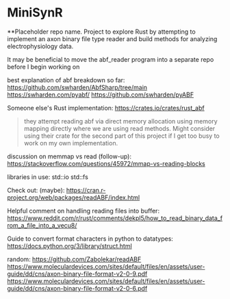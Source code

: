 # MiniSynR
**Placeholder repo name. Project to explore Rust by attempting to implement an axon binary file type reader and build methods for analyzing electrophysiology data.

It may be beneficial to move the abf_reader program into a separate repo before I begin working on 

best explanation of abf breakdown so far:
https://github.com/swharden/AbfSharp/tree/main
https://swharden.com/pyabf/
https://github.com/swharden/pyABF

Someone else's Rust implementation:
https://crates.io/crates/rust_abf
>they attempt reading abf via direct memory allocation using memory mapping directly where we are using read methods. Might consider using their crate for the second part of this project if I get too busy to work on my own implementation.

discussion on memmap vs read (follow-up):
https://stackoverflow.com/questions/45972/mmap-vs-reading-blocks

libraries in use:
std::io
std::fs

Check out: (maybe):
https://cran.r-project.org/web/packages/readABF/index.html

Helpful comment on handling reading files into buffer:
https://www.reddit.com/r/rust/comments/dekpl5/how_to_read_binary_data_from_a_file_into_a_vecu8/

Guide to convert format characters in python to datatypes:
https://docs.python.org/3/library/struct.html

random:
https://github.com/Zabolekar/readABF
https://www.moleculardevices.com/sites/default/files/en/assets/user-guide/dd/cns/axon-binary-file-format-v2-0-9.pdf
https://www.moleculardevices.com/sites/default/files/en/assets/user-guide/dd/cns/axon-binary-file-format-v2-0-6.pdf